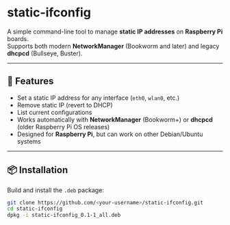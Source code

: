 # static-ifconfig

A simple command-line tool to manage **static IP addresses** on **Raspberry Pi** boards.  
Supports both modern **NetworkManager** (Bookworm and later) and legacy **dhcpcd** (Bullseye, Buster).

---

## 🚀 Features
- Set a static IP address for any interface (`eth0`, `wlan0`, etc.)
- Remove static IP (revert to DHCP)
- List current configurations
- Works automatically with **NetworkManager** (Bookworm+) or **dhcpcd** (older Raspberry Pi OS releases)
- Designed for **Raspberry Pi**, but can work on other Debian/Ubuntu systems

---

## 📦 Installation

Build and install the `.deb` package:
```bash
git clone https://github.com/<your-username>/static-ifconfig.git
cd static-ifconfig
dpkg -i static-ifconfig_0.1-1_all.deb
